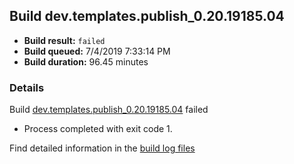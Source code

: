 ## Build dev.templates.publish_0.20.19185.04
- **Build result:** `failed`
- **Build queued:** 7/4/2019 7:33:14 PM
- **Build duration:** 96.45 minutes
### Details
Build [dev.templates.publish_0.20.19185.04](https://winappstudio.visualstudio.com/web/build.aspx?pcguid=a4ef43be-68ce-4195-a619-079b4d9834c2&builduri=vstfs%3a%2f%2f%2fBuild%2fBuild%2f29134) failed

+ Process completed with exit code 1.

Find detailed information in the [build log files](https://uwpctdiags.blob.core.windows.net/buildlogs/dev.templates.publish_0.20.19185.04_logs.zip)
